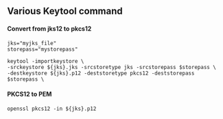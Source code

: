 ## Various Keytool command
#### Convert from jks12 to pkcs12
```
jks="myjks_file"
storepass="mystorepass"

keytool -importkeystore \
-srckeystore ${jks}.jks -srcstoretype jks -srcstorepass $storepass \
-destkeystore ${jks}.p12 -deststoretype pkcs12 -deststorepass $storepass \

```


#### PKCS12 to PEM
```
openssl pkcs12 -in ${jks}.p12 
```
